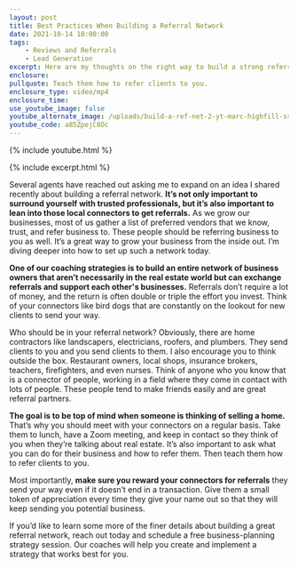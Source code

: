 ```yaml
---
layout: post
title: Best Practices When Building a Referral Network
date: 2021-10-14 10:00:00
tags:
    - Reviews and Referrals
    - Lead Generation
excerpt: Here are my thoughts on the right way to build a strong referral network.
enclosure:
pullquote: Teach them how to refer clients to you.
enclosure_type: video/mp4
enclosure_time:
use_youtube_image: false
youtube_alternate_image: /uploads/build-a-ref-net-2-yt-marc-highfill-ss.jpg
youtube_code: a85ZpejC8Oc
---
```

{% include youtube.html %}

{% include excerpt.html %}

Several agents have reached out asking me to expand on an idea I shared recently about building a referral network. **It’s not only important to surround yourself with trusted professionals, but it’s also important to lean into those local connectors to get referrals.** As we grow our businesses, most of us gather a list of preferred vendors that we know, trust, and refer business to. These people should be referring business to you as well. It’s a great way to grow your business from the inside out. I’m diving deeper into how to set up such a network today.

**One of our coaching strategies is to build an entire network of business owners that aren’t necessarily in the real estate world but can exchange referrals and support each other's businesses.** Referrals don’t require a lot of money, and the return is often double or triple the effort you invest. Think of your connectors like bird dogs that are constantly on the lookout for new clients to send your way.

Who should be in your referral network? Obviously, there are home contractors like landscapers, electricians, roofers, and plumbers. They send clients to you and you send clients to them. I also encourage you to think outside the box. Restaurant owners, local shops, insurance brokers, teachers, firefighters, and even nurses. Think of anyone who you know that is a connector of people, working in a field where they come in contact with lots of people. These people tend to make friends easily and are great referral partners.

**The goal is to be top of mind when someone is thinking of selling a home.** That’s why you should meet with your connectors on a regular basis. Take them to lunch, have a Zoom meeting, and keep in contact so they think of you when they’re talking about real estate. It’s also important to ask what you can do for their business and how to refer them. Then teach them how to refer clients to you.&nbsp;

Most importantly, **make sure you reward your connectors for referrals** they send your way even if it doesn’t end in a transaction. Give them a small token of appreciation every time they give your name out so that they will keep sending you potential business.

If you’d like to learn some more of the finer details about building a great referral network, reach out today and schedule a free business-planning strategy session. Our coaches will help you create and implement a strategy that works best for you.
